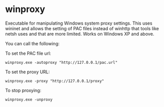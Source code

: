 winproxy
========

Executable for manipulating Windows system proxy settings. This uses wininet and allows the setting of PAC files instead of winhttp that tools like netsh uses and that are more limited. Works on Windows XP and above.

You can call the following:

To set the PAC file url:
```
winproxy.exe -autoproxy "http://127.0.0.1/pac.url"
```

To set the proxy URL:
```
winproxy.exe -proxy "http://127.0.0.1/proxy"
```

To stop proxying:
```
winproxy.exe -unproxy
```
